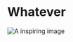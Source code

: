 # Whatever

<img src="https://images.unsplash.com/photo-1483728642387-6c3bdd6c93e5?ixlib=rb-1.2.1&q=80&cs=tinysrgb&fm=jpg&crop=entropy&w=3600" alt="A inspiring image">
